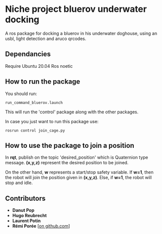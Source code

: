 # **Niche project** bluerov underwater docking

A ros package for docking a bluerov in his underwater doghouse, using an usbl, light detection and aruco qrcodes.

## Dependancies

Require Ubuntu 20.04 Ros noetic

## How to run the package

You should run:
```
run_command_bluerov.launch
```
This will run the 'control' package along with the other packages.

In case you just want to run this package use:
```
rosrun control join_cage.py
```

## How to use the package to join a position
In **rqt**, publish on the topic 'desired_position' which is Quaternion type message. **(x,y,z)** represent the desired position to be joined. 

On the other hand, **w** represents a start/stop safety variable. If **w=1**, then the robot will join the position given in **(x,y,z)**. Else, if **w=1**, the robot will stop and idle.

## Contributors
- **Danut Pop**
- **Hugo Reubrecht**
- **Laurent Potin**
- **Rémi Porée** [[on github.com](https://github.com/Remi-Tortue)]

